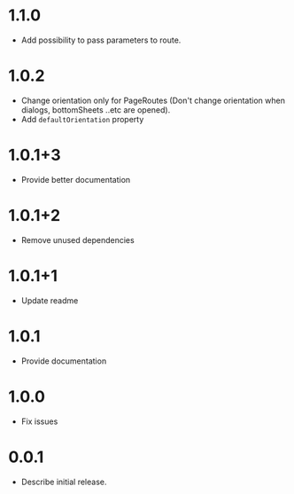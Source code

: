 # 1.1.0
 - Add possibility to pass parameters to route.

# 1.0.2
 - Change orientation only for PageRoutes (Don't change orientation when dialogs, bottomSheets ..etc are opened).
 - Add ```defaultOrientation``` property

# 1.0.1+3
 - Provide better documentation
# 1.0.1+2
 - Remove unused dependencies
# 1.0.1+1
 - Update readme 
# 1.0.1
 - Provide documentation
# 1.0.0
 - Fix issues
# 0.0.1
 - Describe initial release.
